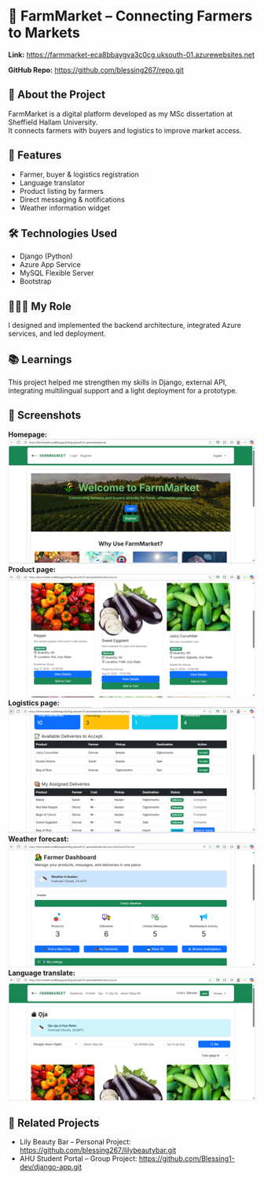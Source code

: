 # 🌾 FarmMarket – Connecting Farmers to Markets  

**Link:** https://farmmarket-eca8bbaygva3c0cg.uksouth-01.azurewebsites.net

**GitHub Repo:** https://github.com/blessing267/repo.git  

## 📖 About the Project  
FarmMarket is a digital platform developed as my MSc dissertation at Sheffield Hallam University.  
It connects farmers with buyers and logistics to improve market access.    

## 🚀 Features  
- Farmer, buyer & logistics registration
- Language translator 
- Product listing by farmers  
- Direct messaging & notifications  
- Weather information widget  

## 🛠️ Technologies Used  
- Django (Python)  
- Azure App Service  
- MySQL Flexible Server  
- Bootstrap   

## 👩🏽‍💻 My Role  
I designed and implemented the backend architecture, integrated Azure services, and led deployment.  

## 📚 Learnings  
This project helped me strengthen my skills in Django, external API, integrating multilingual support and a light deployment for a prototype. 

## 📸 Screenshots  
**Homepage:**
![Homepage Screenshot](static/core/images/homefarm.PNG)
**Product page:**
![Product Page Screenshot](static/core/images/productfarm.PNG)
**Logistics page:**
![Logistics Screenshot](static/core/images/logfarm.PNG)
**Weather forecast:**
![Weather Forecast Screenshot](static/core/images/dashfarm.PNG)
**Language translate:**
![Language translator Screenshot](static/core/images/translate.PNG) 

## 🔗 Related Projects  
- Lily Beauty Bar – Personal Project: https://github.com/blessing267/lilybeautybar.git  
- AHU Student Portal – Group Project: https://github.com/Blessing1-dev/django-app.git
